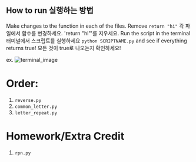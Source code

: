 How to run
실행하는 방법
---

Make changes to the function in each of the files. Remove `return "hi"`
각 파일에서 함수를 변경하세요. 'return "hi"'를 지우세요.
Run the script in the terminal
터미널에서 스크립트를 실행하세요
`python SCRIPTNAME.py`
and see if everything returns true!
모든 것이 true로 나오는지 확인하세요!

ex.
![terminal_image](http://dropshare.jinpark.net/dropshare/pb-UnwYDKlRnb-Zg2.png)

# Order:
1. `reverse.py`
2. `common_letter.py`
3. `letter_repeat.py`

# Homework/Extra Credit
1. `rpn.py`
